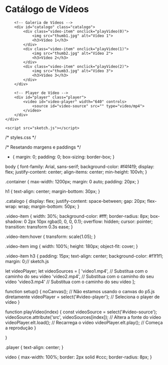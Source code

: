 <!DOCTYPE html>
<html lang="pt-br">
<head>
    <meta charset="UTF-8">
    <meta name="viewport" content="width=device-width, initial-scale=1.0">
    <title>Catálogo de Vídeos</title>
    <link rel="stylesheet" href="styles.css">
    <script src="https://cdnjs.cloudflare.com/ajax/libs/p5.js/1.4.0/p5.js"></script>
</head>
<body>
    <div class="container">
        <h1>Catálogo de Vídeos</h1>
        
        <!-- Galeria de Vídeos -->
        <div id="catalogo" class="catalogo">
            <div class="video-item" onclick="playVideo(0)">
                <img src="thumb1.jpg" alt="Vídeo 1">
                <h3>Vídeo 1</h3>
            </div>
            <div class="video-item" onclick="playVideo(1)">
                <img src="thumb2.jpg" alt="Vídeo 2">
                <h3>Vídeo 2</h3>
            </div>
            <div class="video-item" onclick="playVideo(2)">
                <img src="thumb3.jpg" alt="Vídeo 3">
                <h3>Vídeo 3</h3>
            </div>
        </div>
        
        <!-- Player de Vídeo -->
        <div id="player" class="player">
            <video id="video-player" width="640" controls>
                <source id="video-source" src="" type="video/mp4">
            </video>
        </div>
    </div>

    <script src="sketch.js"></script>
</body>
</html>
/* styles.css */

/* Resetando margens e paddings */
* {
    margin: 0;
    padding: 0;
    box-sizing: border-box;
}

body {
    font-family: Arial, sans-serif;
    background-color: #f4f4f9;
    display: flex;
    justify-content: center;
    align-items: center;
    min-height: 100vh;
}

.container {
    max-width: 1200px;
    margin: 0 auto;
    padding: 20px;
}

h1 {
    text-align: center;
    margin-bottom: 30px;
}

.catalogo {
    display: flex;
    justify-content: space-between;
    gap: 20px;
    flex-wrap: wrap;
    margin-bottom: 50px;
}

.video-item {
    width: 30%;
    background-color: #fff;
    border-radius: 8px;
    box-shadow: 0 2px 10px rgba(0, 0, 0, 0.1);
    overflow: hidden;
    cursor: pointer;
    transition: transform 0.3s ease;
}

.video-item:hover {
    transform: scale(1.05);
}

.video-item img {
    width: 100%;
    height: 180px;
    object-fit: cover;
}

.video-item h3 {
    padding: 15px;
    text-align: center;
    background-color: #f1f1f1;
    margin: 0;// sketch.js

let videoPlayer;
let videoSources = [
    'video1.mp4', // Substitua com o caminho do seu vídeo
    'video2.mp4', // Substitua com o caminho do seu vídeo
    'video3.mp4'  // Substitua com o caminho do seu vídeo
];

function setup() {
    noCanvas();  // Não estamos usando o canvas do p5.js diretamente
    videoPlayer = select('#video-player'); // Seleciona o player de vídeo
}

function playVideo(index) {
    const videoSource = select('#video-source');
    videoSource.attribute('src', videoSources[index]); // Altera a fonte do vídeo
    videoPlayer.elt.load(); // Recarrega o vídeo
    videoPlayer.elt.play(); // Começa a reprodução
}

}

.player {
    text-align: center;
}

video {
    max-width: 100%;
    border: 2px solid #ccc;
    border-radius: 8px;
}
